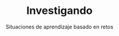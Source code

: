 ---
title: "Investigando"
url: "/recursos-fisica-quimica/actividades/2eso/investigando"
subtitle: Situaciones de aprendizaje basado en retos
summary: "Situaciones de aprendizaje basado en retos."
breadcrumbs: ["recursos-fisica-quimica","actividades-2eso"]
tags:
- actividades
- 2º ESO
- eXeLearning
categories:
- Física
- Química

# Optional external URL for project (replaces project detail page).
external_link: "https://cedec.intef.es/situaciones-de-aprendizaje-edia-para-fisica-y-quimica-en-2o-de-eso/"

image:
  preview_only: true

links:
- icon_pack: fas
  icon:
  name: 🔗 Infografía
  url: https://cedec.intef.es/wp-content/uploads/2023/01/esquema_investigando2.pdf
---